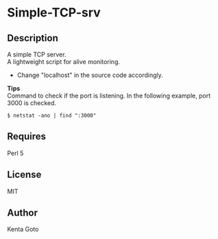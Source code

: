 # Simple-TCP-srv 

## Description  
A simple TCP server.  
A lightweight script for alive monitoring.  

* Change "localhost" in the source code accordingly.  

**Tips**  
Command to check if the port is listening. In the following example, port 3000 is checked.  
```
$ netstat -ano | find ":3000"
```

## Requires
Perl 5

## License
MIT

## Author
Kenta Goto
